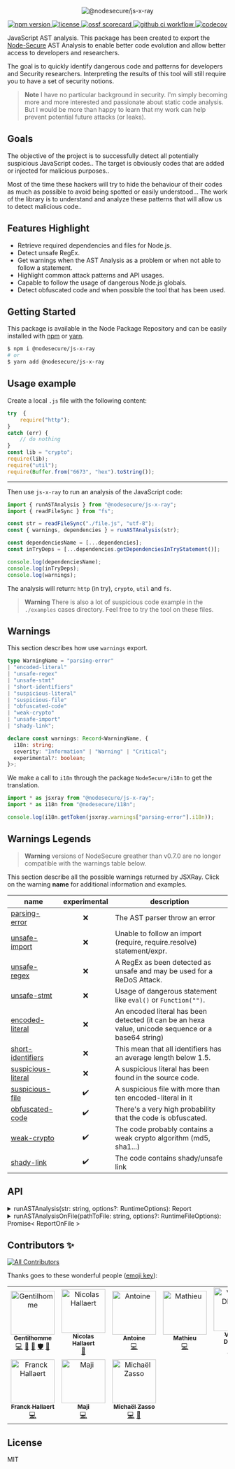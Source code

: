 <p align="center">
  <img src="https://user-images.githubusercontent.com/4438263/213887379-c873eb89-8786-4b5c-8a59-dcca49e01cb8.jpg" alt="@nodesecure/js-x-ray">
</p>

<p align="center">
    <a href="https://github.com/NodeSecure/js-x-ray">
      <img src="https://img.shields.io/badge/dynamic/json.svg?style=for-the-badge&url=https://raw.githubusercontent.com/NodeSecure/js-x-ray/master/package.json&query=$.version&label=Version" alt="npm version">
    </a>
    <a href="https://github.com/NodeSecure/js-x-ray/blob/master/LICENSE">
      <img src="https://img.shields.io/github/license/Naereen/StrapDown.js.svg?style=for-the-badge" alt="license">
    </a>
    <a href="https://api.securityscorecards.dev/projects/github.com/NodeSecure/js-x-ray">
      <img src="https://api.securityscorecards.dev/projects/github.com/NodeSecure/js-x-ray/badge?style=for-the-badge" alt="ossf scorecard">
    </a>
    <a href="https://github.com/NodeSecure/js-x-ray/actions?query=workflow%3A%22Node.js+CI%22">
      <img src="https://img.shields.io/github/actions/workflow/status/NodeSecure/js-x-ray/node.js.yml?style=for-the-badge" alt="github ci workflow">
    </a>
    <a href="https://codecov.io/github/NodeSecure/js-xray">
      <img src="https://img.shields.io/codecov/c/github/NodeSecure/js-x-ray?style=for-the-badge" alt="codecov">
    </a>
</p>

JavaScript AST analysis. This package has been created to export the [Node-Secure](https://github.com/ES-Community/nsecure) AST Analysis to enable better code evolution and allow better access to developers and researchers.

The goal is to quickly identify dangerous code and patterns for developers and Security researchers. Interpreting the results of this tool will still require you to have a set of security notions.

> **Note** I have no particular background in security. I'm simply becoming more and more interested and passionate about static code analysis. But I would be more than happy to learn that my work can help prevent potential future attacks (or leaks).

## Goals
The objective of the project is to successfully detect all potentially suspicious JavaScript codes.. The target is obviously codes that are added or injected for malicious purposes..

Most of the time these hackers will try to hide the behaviour of their codes as much as possible to avoid being spotted or easily understood... The work of the library is to understand and analyze these patterns that will allow us to detect malicious code..

## Features Highlight
- Retrieve required dependencies and files for Node.js.
- Detect unsafe RegEx.
- Get warnings when the AST Analysis as a problem or when not able to follow a statement.
- Highlight common attack patterns and API usages.
- Capable to follow the usage of dangerous Node.js globals.
- Detect obfuscated code and when possible the tool that has been used.

## Getting Started

This package is available in the Node Package Repository and can be easily installed with [npm](https://docs.npmjs.com/getting-started/what-is-npm) or [yarn](https://yarnpkg.com).

```bash
$ npm i @nodesecure/js-x-ray
# or
$ yarn add @nodesecure/js-x-ray
```

## Usage example

Create a local `.js` file with the following content:
```js
try  {
    require("http");
}
catch (err) {
    // do nothing
}
const lib = "crypto";
require(lib);
require("util");
require(Buffer.from("6673", "hex").toString());
```

---

Then use `js-x-ray` to run an analysis of the JavaScript code:
```js
import { runASTAnalysis } from "@nodesecure/js-x-ray";
import { readFileSync } from "fs";

const str = readFileSync("./file.js", "utf-8");
const { warnings, dependencies } = runASTAnalysis(str);

const dependenciesName = [...dependencies];
const inTryDeps = [...dependencies.getDependenciesInTryStatement()];

console.log(dependenciesName);
console.log(inTryDeps);
console.log(warnings);
```

The analysis will return: `http` (in try), `crypto`, `util` and `fs`.

> **Warning** There is also a lot of suspicious code example in the `./examples` cases directory. Feel free to try the tool on these files.

## Warnings

This section describes how use `warnings` export.

```ts
type WarningName = "parsing-error"
| "encoded-literal"
| "unsafe-regex"
| "unsafe-stmt"
| "short-identifiers"
| "suspicious-literal"
| "suspicious-file"
| "obfuscated-code"
| "weak-crypto"
| "unsafe-import"
| "shady-link";

declare const warnings: Record<WarningName, {
  i18n: string;
  severity: "Information" | "Warning" | "Critical";
  experimental?: boolean;
}>;
```

We make a call to `i18n` through the package `NodeSecure/i18n` to get the translation.

```js
import * as jsxray from "@nodesecure/js-x-ray";
import * as i18n from "@nodesecure/i18n";

console.log(i18n.getToken(jsxray.warnings["parsing-error"].i18n));
```

## Warnings Legends

> **Warning** versions of NodeSecure greather than v0.7.0 are no longer compatible with the warnings table below.

This section describe all the possible warnings returned by JSXRay. Click on the warning **name** for additional information and examples.

| name | experimental | description |
| --- | :-: | --- |
| [parsing-error](./docs/parsing-error.md) | ❌ | The AST parser throw an error |
| [unsafe-import](./docs/unsafe-import.md) | ❌ | Unable to follow an import (require, require.resolve) statement/expr. |
| [unsafe-regex](./docs/unsafe-regex.md) | ❌ | A RegEx as been detected as unsafe and may be used for a ReDoS Attack. |
| [unsafe-stmt](./docs//unsafe-stmt.md) | ❌ | Usage of dangerous statement like `eval()` or `Function("")`. |
| [encoded-literal](./docs/encoded-literal.md) | ❌ | An encoded literal has been detected (it can be an hexa value, unicode sequence or a base64 string) |
| [short-identifiers](./docs/short-identifiers.md) | ❌ | This mean that all identifiers has an average length below 1.5. |
| [suspicious-literal](./docs/suspicious-literal.md) | ❌ | A suspicious literal has been found in the source code. |
| [suspicious-file](./docs/suspicious-file.md) | ✔️ | A suspicious file with more than ten encoded-literal in it |
| [obfuscated-code](./docs/obfuscated-code.md) | ✔️ | There's a very high probability that the code is obfuscated. |
| [weak-crypto](./docs/weak-crypto.md) | ✔️ | The code probably contains a weak crypto algorithm (md5, sha1...) |
| [shady-link](./docs/shady-link.md) | ✔️ | The code contains shady/unsafe link |

## API

<details>
<summary>runASTAnalysis(str: string, options?: RuntimeOptions): Report</summary>

```ts
interface RuntimeOptions {
    module?: boolean;
    isMinified?: boolean;
}
```

The method take a first argument which is the code you want to analyse. It will return a Report Object:

```ts
interface Report {
    dependencies: ASTDeps;
    warnings: Warning[];
    idsLengthAvg: number;
    stringScore: number;
    isOneLineRequire: boolean;
}
```

</details>

<details>
<summary>runASTAnalysisOnFile(pathToFile: string, options?: RuntimeFileOptions): Promise< ReportOnFile ></summary>

```ts
interface RuntimeOptions {
    module?: boolean;
    isMinified?: boolean;
}
```

Run the SAST scanner on a given JavaScript file.

```ts
export type ReportOnFile = {
  ok: true,
  warnings: Warning[];
  dependencies: ASTDeps;
  isMinified: boolean;
} | {
  ok: false,
  warnings: Warning[];
}
```

</details>


## Contributors ✨

<!-- ALL-CONTRIBUTORS-BADGE:START - Do not remove or modify this section -->
[![All Contributors](https://img.shields.io/badge/all_contributors-10-orange.svg?style=flat-square)](#contributors-)
<!-- ALL-CONTRIBUTORS-BADGE:END -->

Thanks goes to these wonderful people ([emoji key](https://allcontributors.org/docs/en/emoji-key)):

<!-- ALL-CONTRIBUTORS-LIST:START - Do not remove or modify this section -->
<!-- prettier-ignore-start -->
<!-- markdownlint-disable -->
<table>
  <tbody>
    <tr>
      <td align="center"><a href="https://www.linkedin.com/in/thomas-gentilhomme/"><img src="https://avatars.githubusercontent.com/u/4438263?v=4?s=100" width="100px;" alt="Gentilhomme"/><br /><sub><b>Gentilhomme</b></sub></a><br /><a href="https://github.com/NodeSecure/js-x-ray/commits?author=fraxken" title="Code">💻</a> <a href="https://github.com/NodeSecure/js-x-ray/commits?author=fraxken" title="Documentation">📖</a> <a href="https://github.com/NodeSecure/js-x-ray/pulls?q=is%3Apr+reviewed-by%3Afraxken" title="Reviewed Pull Requests">👀</a> <a href="#security-fraxken" title="Security">🛡️</a> <a href="https://github.com/NodeSecure/js-x-ray/issues?q=author%3Afraxken" title="Bug reports">🐛</a></td>
      <td align="center"><a href="https://github.com/Rossb0b"><img src="https://avatars.githubusercontent.com/u/39910164?v=4?s=100" width="100px;" alt="Nicolas Hallaert"/><br /><sub><b>Nicolas Hallaert</b></sub></a><br /><a href="https://github.com/NodeSecure/js-x-ray/commits?author=Rossb0b" title="Documentation">📖</a></td>
      <td align="center"><a href="https://github.com/antoine-coulon"><img src="https://avatars.githubusercontent.com/u/43391199?v=4?s=100" width="100px;" alt="Antoine"/><br /><sub><b>Antoine</b></sub></a><br /><a href="https://github.com/NodeSecure/js-x-ray/commits?author=antoine-coulon" title="Code">💻</a></td>
      <td align="center"><a href="https://github.com/Mathieuka"><img src="https://avatars.githubusercontent.com/u/34446722?v=4?s=100" width="100px;" alt="Mathieu"/><br /><sub><b>Mathieu</b></sub></a><br /><a href="https://github.com/NodeSecure/js-x-ray/commits?author=Mathieuka" title="Code">💻</a></td>
      <td align="center"><a href="https://github.com/Kawacrepe"><img src="https://avatars.githubusercontent.com/u/40260517?v=4?s=100" width="100px;" alt="Vincent Dhennin"/><br /><sub><b>Vincent Dhennin</b></sub></a><br /><a href="https://github.com/NodeSecure/js-x-ray/commits?author=Kawacrepe" title="Code">💻</a> <a href="https://github.com/NodeSecure/js-x-ray/commits?author=Kawacrepe" title="Tests">⚠️</a></td>
      <td align="center"><a href="http://tonygo.dev"><img src="https://avatars.githubusercontent.com/u/22824417?v=4?s=100" width="100px;" alt="Tony Gorez"/><br /><sub><b>Tony Gorez</b></sub></a><br /><a href="https://github.com/NodeSecure/js-x-ray/commits?author=tony-go" title="Code">💻</a> <a href="https://github.com/NodeSecure/js-x-ray/commits?author=tony-go" title="Documentation">📖</a> <a href="https://github.com/NodeSecure/js-x-ray/commits?author=tony-go" title="Tests">⚠️</a></td>
      <td align="center"><a href="https://github.com/PierreDemailly"><img src="https://avatars.githubusercontent.com/u/39910767?v=4?s=100" width="100px;" alt="PierreD"/><br /><sub><b>PierreD</b></sub></a><br /><a href="https://github.com/NodeSecure/js-x-ray/commits?author=PierreDemailly" title="Tests">⚠️</a></td>
    </tr>
    <tr>
      <td align="center"><a href="https://www.linkedin.com/in/franck-hallaert/"><img src="https://avatars.githubusercontent.com/u/110826655?v=4?s=100" width="100px;" alt="Franck Hallaert"/><br /><sub><b>Franck Hallaert</b></sub></a><br /><a href="https://github.com/NodeSecure/js-x-ray/commits?author=Aekk0" title="Code">💻</a></td>
      <td align="center"><a href="https://maji.kiwi"><img src="https://avatars.githubusercontent.com/u/33150916?v=4?s=100" width="100px;" alt="Maji"/><br /><sub><b>Maji</b></sub></a><br /><a href="https://github.com/NodeSecure/js-x-ray/commits?author=M4gie" title="Code">💻</a></td>
      <td align="center"><a href="https://github.com/targos"><img src="https://avatars.githubusercontent.com/u/2352663?v=4?s=100" width="100px;" alt="Michaël Zasso"/><br /><sub><b>Michaël Zasso</b></sub></a><br /><a href="https://github.com/NodeSecure/js-x-ray/commits?author=targos" title="Code">💻</a> <a href="https://github.com/NodeSecure/js-x-ray/issues?q=author%3Atargos" title="Bug reports">🐛</a></td>
    </tr>
  </tbody>
</table>

<!-- markdownlint-restore -->
<!-- prettier-ignore-end -->

<!-- ALL-CONTRIBUTORS-LIST:END -->

## License
MIT
